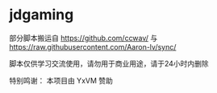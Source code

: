 # jdgaming

部分脚本搬运自 https://github.com/ccwav/ 与 https://raw.githubusercontent.com/Aaron-lv/sync/

脚本仅供学习交流使用，请勿用于商业用途，请于24小时内删除

特别鸣谢：
本项目由 YxVM 赞助
